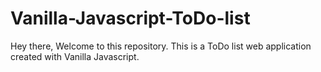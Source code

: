 # Vanilla-Javascript-ToDo-list

Hey there, Welcome to this repository. This is a ToDo list web application created with Vanilla Javascript. 
